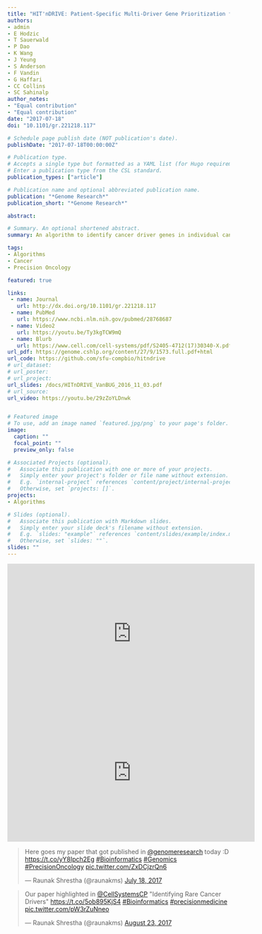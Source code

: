 ```yaml
---
title: "HIT'nDRIVE: Patient-Specific Multi-Driver Gene Prioritization for Precision Oncology"
authors:
- admin
- E Hodzic
- T Sauerwald 
- P Dao
- K Wang
- J Yeung
- S Anderson
- F Vandin 
- G Haffari
- CC Collins
- SC Sahinalp
author_notes:
- "Equal contribution"
- "Equal contribution"
date: "2017-07-18"
doi: "10.1101/gr.221218.117"

# Schedule page publish date (NOT publication's date).
publishDate: "2017-07-18T00:00:00Z"

# Publication type.
# Accepts a single type but formatted as a YAML list (for Hugo requirements).
# Enter a publication type from the CSL standard.
publication_types: ["article"]

# Publication name and optional abbreviated publication name.
publication: "*Genome Research*"
publication_short: "*Genome Research*"

abstract: 

# Summary. An optional shortened abstract.
summary: An algorithm to identify cancer driver genes in individual cancer patients by measuring the influence of gene alterations on perturbing transcriptional networks.

tags:
- Algorithms
- Cancer
- Precision Oncology

featured: true

links:
 - name: Journal
   url: http://dx.doi.org/10.1101/gr.221218.117
 - name: PubMed
   url: https://www.ncbi.nlm.nih.gov/pubmed/28768687
 - name: Video2
   url: https://youtu.be/Ty3kgTCW9mQ
 - name: Blurb
   url: https://www.cell.com/cell-systems/pdf/S2405-4712(17)30340-X.pdf   
url_pdf: https://genome.cshlp.org/content/27/9/1573.full.pdf+html
url_code: https://github.com/sfu-compbio/hitndrive
# url_dataset: 
# url_poster: 
# url_project: 
url_slides: /docs/HITnDRIVE_VanBUG_2016_11_03.pdf
# url_source: 
url_video: https://youtu.be/29zZoYLDnwk


# Featured image
# To use, add an image named `featured.jpg/png` to your page's folder. 
image:
  caption: ""
  focal_point: ""
  preview_only: false

# Associated Projects (optional).
#   Associate this publication with one or more of your projects.
#   Simply enter your project's folder or file name without extension.
#   E.g. `internal-project` references `content/project/internal-project/index.md`.
#   Otherwise, set `projects: []`.
projects:
- Algorithms

# Slides (optional).
#   Associate this publication with Markdown slides.
#   Simply enter your slide deck's filename without extension.
#   E.g. `slides: "example"` references `content/slides/example/index.md`.
#   Otherwise, set `slides: ""`.
slides: ""
---
```



<iframe width="560" height="315" src="https://www.youtube.com/embed/29zZoYLDnwk" frameborder="0" allowfullscreen></iframe>

<iframe width="560" height="315" src="https://www.youtube.com/embed/Ty3kgTCW9mQ" frameborder="0" allowfullscreen></iframe>

<blockquote class="twitter-tweet" data-lang="en"><p lang="en" dir="ltr">Here goes my paper that got published in <a href="https://twitter.com/genomeresearch?ref_src=twsrc%5Etfw">@genomeresearch</a> today :D <a href="https://t.co/yY8Ipch2Eg">https://t.co/yY8Ipch2Eg</a> <a href="https://twitter.com/hashtag/Bioinformatics?src=hash&amp;ref_src=twsrc%5Etfw">#Bioinformatics</a> <a href="https://twitter.com/hashtag/Genomics?src=hash&amp;ref_src=twsrc%5Etfw">#Genomics</a> <a href="https://twitter.com/hashtag/PrecisionOncology?src=hash&amp;ref_src=twsrc%5Etfw">#PrecisionOncology</a> <a href="https://t.co/ZxDCjzrQn6">pic.twitter.com/ZxDCjzrQn6</a></p>&mdash; Raunak Shrestha (@raunakms) <a href="https://twitter.com/raunakms/status/887438687427936257?ref_src=twsrc%5Etfw">July 18, 2017</a></blockquote>
<script async src="https://platform.twitter.com/widgets.js" charset="utf-8"></script>

<blockquote class="twitter-tweet" data-lang="en"><p lang="en" dir="ltr">Our paper highlighted in <a href="https://twitter.com/CellSystemsCP?ref_src=twsrc%5Etfw">@CellSystemsCP</a>  &quot;Identifying Rare Cancer Drivers&quot; <a href="https://t.co/5ob895KjS4">https://t.co/5ob895KjS4</a> <a href="https://twitter.com/hashtag/Bioinformatics?src=hash&amp;ref_src=twsrc%5Etfw">#Bioinformatics</a> <a href="https://twitter.com/hashtag/precisionmedicine?src=hash&amp;ref_src=twsrc%5Etfw">#precisionmedicine</a> <a href="https://t.co/pW3rZuNneo">pic.twitter.com/pW3rZuNneo</a></p>&mdash; Raunak Shrestha (@raunakms) <a href="https://twitter.com/raunakms/status/900429909570363392?ref_src=twsrc%5Etfw">August 23, 2017</a></blockquote>
<script async src="https://platform.twitter.com/widgets.js" charset="utf-8"></script>
